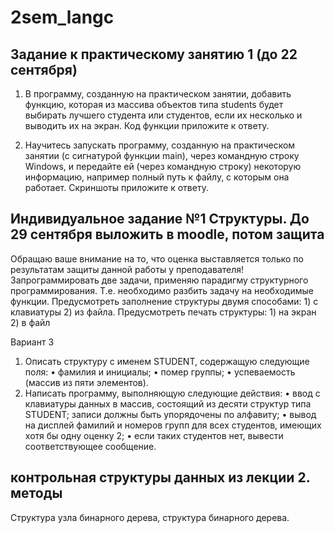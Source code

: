 # 2sem_langc
## Задание к практическому занятию 1 (до 22 сентября)
1. В программу, созданную на практическом занятии, добавить функцию, которая из массива объектов типа students будет выбирать лучшего студента или студентов, если их несколько и выводить их на экран. Код функции приложите к ответу.

2. Научитесь запускать программу, созданную на практическом занятии (с сигнатурой функции main), через командную строку Windows, и передайте ей (через командную строку) некоторую информацию, например полный путь к файлу, с которым она работает. Скриншоты приложите к ответу. 
## Индивидуальное задание №1 Структуры. До 29 сентября выложить в moodle, потом защита
Обращаю ваше внимание на то, что оценка выставляется только по результатам защиты данной работы у преподавателя!
Запрограммировать две задачи, применяю парадигму структурного программирования. Т.е. необходимо разбить задачу на необходимые функции. 
Предусмотреть заполнение структуры двумя способами: 1) с клавиатуры 2) из файла.
Предусмотреть печать структуры: 1) на экран 2) в файл

Вариант 3
1. Описать структуру с именем STUDENT, содержащую следующие поля:
• фамилия и инициалы;
• помер группы;
• успеваемость (массив из пяти элементов).
2. Написать программу, выполняющую следующие действия:
• ввод с клавиатуры данных в массив, состоящий из десяти структур типа
STUDENT; записи должны быть упорядочены по алфавиту;
• вывод на дисплей фамилий и номеров групп для всех студентов, имеющих
хотя бы одну оценку 2;
• если таких студентов нет, вывести соответствующее сообщение.

## контрольная структуры данных из лекции 2. методы
Структура узла бинарного дерева, структура бинарного дерева.
